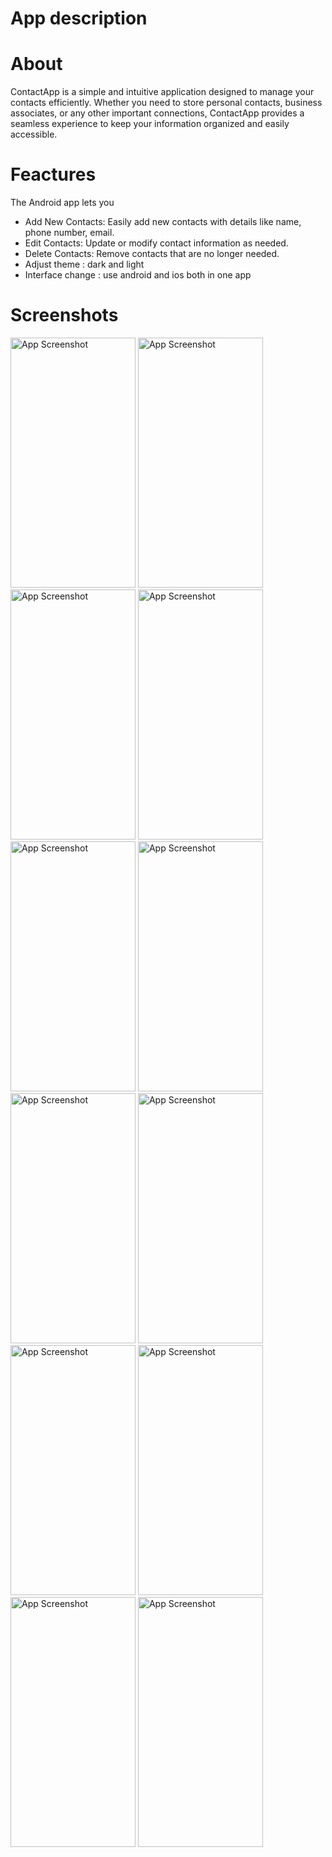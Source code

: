 
# App description 


# About
ContactApp is a simple and intuitive application designed to manage your contacts efficiently.
Whether you need to store personal contacts, business associates, or any other important connections, ContactApp provides a seamless experience to keep your information organized and easily accessible.

# Feactures

The Android app lets you
- Add New Contacts: Easily add new contacts with details like name, phone number, email.
- Edit Contacts: Update or modify contact information as needed.
- Delete Contacts: Remove contacts that are no longer needed.
- Adjust theme : dark and light
- Interface change : use android and ios both in one app




# Screenshots
<img src="https://github.com/user-attachments/assets/d86ec024-e3ee-4572-9787-495a9e5ec2da" alt="App Screenshot" width="200" height="400"/>
<img src="https://github.com/user-attachments/assets/950bec3c-f303-4a6d-b96d-ffc1a7da7e26" alt="App Screenshot" width="200" height="400"/>
<img src="https://github.com/user-attachments/assets/20e8bc4d-f5b7-4983-9cb4-65f88ff30c12" alt="App Screenshot" width="200" height="400"/>
<img src="https://github.com/user-attachments/assets/6e646214-06de-4ff9-9b5c-54a0e29e7f5f" alt="App Screenshot" width="200" height="400"/>
<img src="https://github.com/user-attachments/assets/e1e1b948-555b-4f28-9ec5-60ce3a82dd9d" alt="App Screenshot" width="200" height="400"/>
<img src="https://github.com/user-attachments/assets/9609deca-732b-4299-9520-3ed648ff6c32" alt="App Screenshot" width="200" height="400"/>
<img src="https://github.com/user-attachments/assets/167798eb-b268-4ee0-8214-2da2f2a34be9" alt="App Screenshot" width="200" height="400"/>
<img src="https://github.com/user-attachments/assets/0d7ca6d8-6bcf-48bf-9596-03d8a562759d" alt="App Screenshot" width="200" height="400"/>
<img src="https://github.com/user-attachments/assets/5d30de20-d25d-460c-ad85-b318487e1399" alt="App Screenshot" width="200" height="400"/>
<img src="https://github.com/user-attachments/assets/99c0e936-f561-462e-8300-3f3e9fe90dd9" alt="App Screenshot" width="200" height="400"/>
<img src="https://github.com/user-attachments/assets/8169c64c-6e28-4e46-9ccf-dc9bbb02e619" alt="App Screenshot" width="200" height="400"/>
<img src="https://github.com/user-attachments/assets/96cd5529-4f0a-438a-919b-622b0a3aed46" alt="App Screenshot" width="200" height="400"/>





